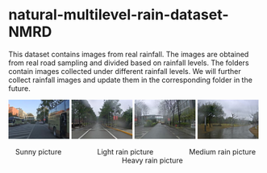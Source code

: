 # natural-multilevel-rain-dataset-NMRD
This dataset contains images from real rainfall. The images are obtained from real road sampling and divided based on rainfall levels.
The folders contain images collected under different rainfall levels. We will further collect rainfall images and update them in the corresponding folder in the future.


  <img src="https://github.com/raydison/natural-multilevel-rain-dataset-NMRD/blob/main/no_rain/00001.jpg" alt="Sunny picture" width="24%">
  <img src="https://github.com/raydison/natural-multilevel-rain-dataset-NMRD/blob/main/light/00001.jpg" alt="Light rain picture" width="24%">
  <img src="https://github.com/raydison/natural-multilevel-rain-dataset-NMRD/blob/main/medium/00001.jpg" alt="Medium rain picture" width="24%">
  <img src="https://github.com/raydison/natural-multilevel-rain-dataset-NMRD/blob/main/heavy/00001.jpg" alt="Heavy rain picture" width="24%">
</p>

<p align="center">
  <span>Sunny picture</span> &nbsp;&nbsp;&nbsp;&nbsp;&nbsp;&nbsp;&nbsp;&nbsp;&nbsp;&nbsp;&nbsp;&nbsp;&nbsp;&nbsp;&nbsp;&nbsp;
  <span>Light rain picture</span> &nbsp;&nbsp;&nbsp;&nbsp;&nbsp;&nbsp;&nbsp;&nbsp;&nbsp;&nbsp;&nbsp;&nbsp;&nbsp;&nbsp;&nbsp;&nbsp;
  <span>Medium rain picture</span> &nbsp;&nbsp;&nbsp;&nbsp;&nbsp;&nbsp;&nbsp;&nbsp;&nbsp;&nbsp;&nbsp;&nbsp;&nbsp;&nbsp;&nbsp;&nbsp;
  <span>Heavy rain picture</span>
</p>

